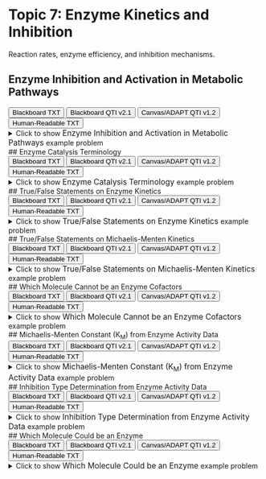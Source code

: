 # Topic 7: Enzyme Kinetics and Inhibition

Reaction rates, enzyme efficiency, and inhibition mechanisms.

## Enzyme Inhibition and Activation in Metabolic Pathways

<div id="BCHM355-metabolic_pathway_inhibitor-button-container" class="button-container">
<button class="md-button custom-button bb_text" onclick="downloadFile('bbq-BCHM355-metabolic_pathway_inhibitor-questions.txt')" title="Download bbq-BCHM355-metabolic_pathway_inhibitor-questions.txt" aria-label="Click to download the Blackboard TXT file (bbq-BCHM355-metabolic_pathway_inhibitor-questions.txt)">
    <i class="fa fa-download"></i> Blackboard TXT
</button>
<button class="md-button custom-button bb_qti" onclick="downloadFile('blackboard_qti_v2_1-BCHM355-metabolic_pathway_inhibitor.zip')" title="Download blackboard_qti_v2_1-BCHM355-metabolic_pathway_inhibitor.zip" aria-label="Click to download the Blackboard QTI v2.1 file (blackboard_qti_v2_1-BCHM355-metabolic_pathway_inhibitor.zip)">
    <i class="fa fa-download"></i> Blackboard QTI v2.1
</button>
<button class="md-button custom-button canvas_qti" onclick="downloadFile('canvas_qti_v1_2-BCHM355-metabolic_pathway_inhibitor.zip')" title="Download canvas_qti_v1_2-BCHM355-metabolic_pathway_inhibitor.zip" aria-label="Click to download the Canvas/ADAPT QTI v1.2 file (canvas_qti_v1_2-BCHM355-metabolic_pathway_inhibitor.zip)">
    <i class="fa fa-download"></i> Canvas/ADAPT QTI v1.2
</button>
<button class="md-button custom-button human_read" onclick="window.open('human_readable-BCHM355-metabolic_pathway_inhibitor.txt', '_blank')" title="View human_readable-BCHM355-metabolic_pathway_inhibitor.txt" aria-label="Click to view the Human-Readable TXT file (human_readable-BCHM355-metabolic_pathway_inhibitor.txt)">
    <i class="fa fa-eye"></i> Human-Readable TXT
</button>
</div><details>
  <summary>Click 
    <span style='font-weight: normal;'>
       to show
    </span>
    <span style='font-size: 1.1em; color: var(--md-primary-fg-color--dark)'>
      Enzyme Inhibition and Activation in Metabolic Pathways
    </span>
    <span style='font-weight: normal;'>
      example problem
    </span>
  </summary>
  {% include "biochemistry/topic07/downloads/selftest-BCHM355-metabolic_pathway_inhibitor.html" %}

</details>
## Enzyme Catalysis Terminology

<div id="MC-enzyme_terminology-button-container" class="button-container">
<button class="md-button custom-button bb_text" onclick="downloadFile('bbq-MC-enzyme_terminology-questions.txt')" title="Download bbq-MC-enzyme_terminology-questions.txt" aria-label="Click to download the Blackboard TXT file (bbq-MC-enzyme_terminology-questions.txt)">
    <i class="fa fa-download"></i> Blackboard TXT
</button>
<button class="md-button custom-button bb_qti" onclick="downloadFile('blackboard_qti_v2_1-MC-enzyme_terminology.zip')" title="Download blackboard_qti_v2_1-MC-enzyme_terminology.zip" aria-label="Click to download the Blackboard QTI v2.1 file (blackboard_qti_v2_1-MC-enzyme_terminology.zip)">
    <i class="fa fa-download"></i> Blackboard QTI v2.1
</button>
<button class="md-button custom-button canvas_qti" onclick="downloadFile('canvas_qti_v1_2-MC-enzyme_terminology.zip')" title="Download canvas_qti_v1_2-MC-enzyme_terminology.zip" aria-label="Click to download the Canvas/ADAPT QTI v1.2 file (canvas_qti_v1_2-MC-enzyme_terminology.zip)">
    <i class="fa fa-download"></i> Canvas/ADAPT QTI v1.2
</button>
<button class="md-button custom-button human_read" onclick="window.open('human_readable-MC-enzyme_terminology.txt', '_blank')" title="View human_readable-MC-enzyme_terminology.txt" aria-label="Click to view the Human-Readable TXT file (human_readable-MC-enzyme_terminology.txt)">
    <i class="fa fa-eye"></i> Human-Readable TXT
</button>
</div><details>
  <summary>Click 
    <span style='font-weight: normal;'>
       to show
    </span>
    <span style='font-size: 1.1em; color: var(--md-primary-fg-color--dark)'>
      Enzyme Catalysis Terminology
    </span>
    <span style='font-weight: normal;'>
      example problem
    </span>
  </summary>
  {% include "biochemistry/topic07/downloads/selftest-MC-enzyme_terminology.html" %}

</details>
## True/False Statements on Enzyme Kinetics

<div id="TF-enzyme_equilibrium-button-container" class="button-container">
<button class="md-button custom-button bb_text" onclick="downloadFile('bbq-TF-enzyme_equilibrium-questions.txt')" title="Download bbq-TF-enzyme_equilibrium-questions.txt" aria-label="Click to download the Blackboard TXT file (bbq-TF-enzyme_equilibrium-questions.txt)">
    <i class="fa fa-download"></i> Blackboard TXT
</button>
<button class="md-button custom-button bb_qti" onclick="downloadFile('blackboard_qti_v2_1-TF-enzyme_equilibrium.zip')" title="Download blackboard_qti_v2_1-TF-enzyme_equilibrium.zip" aria-label="Click to download the Blackboard QTI v2.1 file (blackboard_qti_v2_1-TF-enzyme_equilibrium.zip)">
    <i class="fa fa-download"></i> Blackboard QTI v2.1
</button>
<button class="md-button custom-button canvas_qti" onclick="downloadFile('canvas_qti_v1_2-TF-enzyme_equilibrium.zip')" title="Download canvas_qti_v1_2-TF-enzyme_equilibrium.zip" aria-label="Click to download the Canvas/ADAPT QTI v1.2 file (canvas_qti_v1_2-TF-enzyme_equilibrium.zip)">
    <i class="fa fa-download"></i> Canvas/ADAPT QTI v1.2
</button>
<button class="md-button custom-button human_read" onclick="window.open('human_readable-TF-enzyme_equilibrium.txt', '_blank')" title="View human_readable-TF-enzyme_equilibrium.txt" aria-label="Click to view the Human-Readable TXT file (human_readable-TF-enzyme_equilibrium.txt)">
    <i class="fa fa-eye"></i> Human-Readable TXT
</button>
</div><details>
  <summary>Click 
    <span style='font-weight: normal;'>
       to show
    </span>
    <span style='font-size: 1.1em; color: var(--md-primary-fg-color--dark)'>
      True/False Statements on Enzyme Kinetics
    </span>
    <span style='font-weight: normal;'>
      example problem
    </span>
  </summary>
  {% include "biochemistry/topic07/downloads/selftest-TF-enzyme_equilibrium.html" %}

</details>
## True/False Statements on Michaelis-Menten Kinetics

<div id="TF-m-m_kinetics-button-container" class="button-container">
<button class="md-button custom-button bb_text" onclick="downloadFile('bbq-TF-m-m_kinetics-questions.txt')" title="Download bbq-TF-m-m_kinetics-questions.txt" aria-label="Click to download the Blackboard TXT file (bbq-TF-m-m_kinetics-questions.txt)">
    <i class="fa fa-download"></i> Blackboard TXT
</button>
<button class="md-button custom-button bb_qti" onclick="downloadFile('blackboard_qti_v2_1-TF-m-m_kinetics.zip')" title="Download blackboard_qti_v2_1-TF-m-m_kinetics.zip" aria-label="Click to download the Blackboard QTI v2.1 file (blackboard_qti_v2_1-TF-m-m_kinetics.zip)">
    <i class="fa fa-download"></i> Blackboard QTI v2.1
</button>
<button class="md-button custom-button canvas_qti" onclick="downloadFile('canvas_qti_v1_2-TF-m-m_kinetics.zip')" title="Download canvas_qti_v1_2-TF-m-m_kinetics.zip" aria-label="Click to download the Canvas/ADAPT QTI v1.2 file (canvas_qti_v1_2-TF-m-m_kinetics.zip)">
    <i class="fa fa-download"></i> Canvas/ADAPT QTI v1.2
</button>
<button class="md-button custom-button human_read" onclick="window.open('human_readable-TF-m-m_kinetics.txt', '_blank')" title="View human_readable-TF-m-m_kinetics.txt" aria-label="Click to view the Human-Readable TXT file (human_readable-TF-m-m_kinetics.txt)">
    <i class="fa fa-eye"></i> Human-Readable TXT
</button>
</div><details>
  <summary>Click 
    <span style='font-weight: normal;'>
       to show
    </span>
    <span style='font-size: 1.1em; color: var(--md-primary-fg-color--dark)'>
      True/False Statements on Michaelis-Menten Kinetics
    </span>
    <span style='font-weight: normal;'>
      example problem
    </span>
  </summary>
  {% include "biochemistry/topic07/downloads/selftest-TF-m-m_kinetics.html" %}

</details>
## Which Molecule Cannot be an Enzyme Cofactors

<div id="enzyme_cofactors-button-container" class="button-container">
<button class="md-button custom-button bb_text" onclick="downloadFile('bbq-enzyme_cofactors-questions.txt')" title="Download bbq-enzyme_cofactors-questions.txt" aria-label="Click to download the Blackboard TXT file (bbq-enzyme_cofactors-questions.txt)">
    <i class="fa fa-download"></i> Blackboard TXT
</button>
<button class="md-button custom-button bb_qti" onclick="downloadFile('blackboard_qti_v2_1-enzyme_cofactors.zip')" title="Download blackboard_qti_v2_1-enzyme_cofactors.zip" aria-label="Click to download the Blackboard QTI v2.1 file (blackboard_qti_v2_1-enzyme_cofactors.zip)">
    <i class="fa fa-download"></i> Blackboard QTI v2.1
</button>
<button class="md-button custom-button canvas_qti" onclick="downloadFile('canvas_qti_v1_2-enzyme_cofactors.zip')" title="Download canvas_qti_v1_2-enzyme_cofactors.zip" aria-label="Click to download the Canvas/ADAPT QTI v1.2 file (canvas_qti_v1_2-enzyme_cofactors.zip)">
    <i class="fa fa-download"></i> Canvas/ADAPT QTI v1.2
</button>
<button class="md-button custom-button human_read" onclick="window.open('human_readable-enzyme_cofactors.txt', '_blank')" title="View human_readable-enzyme_cofactors.txt" aria-label="Click to view the Human-Readable TXT file (human_readable-enzyme_cofactors.txt)">
    <i class="fa fa-eye"></i> Human-Readable TXT
</button>
</div><details>
  <summary>Click 
    <span style='font-weight: normal;'>
       to show
    </span>
    <span style='font-size: 1.1em; color: var(--md-primary-fg-color--dark)'>
      Which Molecule Cannot be an Enzyme Cofactors
    </span>
    <span style='font-weight: normal;'>
      example problem
    </span>
  </summary>
  {% include "biochemistry/topic07/downloads/selftest-enzyme_cofactors.html" %}

</details>
## Michaelis-Menten Constant (K<sub>M</sub>) from Enzyme Activity Data

<div id="michaelis_menten_table-Km-button-container" class="button-container">
<button class="md-button custom-button bb_text" onclick="downloadFile('bbq-michaelis_menten_table-Km-questions.txt')" title="Download bbq-michaelis_menten_table-Km-questions.txt" aria-label="Click to download the Blackboard TXT file (bbq-michaelis_menten_table-Km-questions.txt)">
    <i class="fa fa-download"></i> Blackboard TXT
</button>
<button class="md-button custom-button bb_qti" onclick="downloadFile('blackboard_qti_v2_1-michaelis_menten_table-Km.zip')" title="Download blackboard_qti_v2_1-michaelis_menten_table-Km.zip" aria-label="Click to download the Blackboard QTI v2.1 file (blackboard_qti_v2_1-michaelis_menten_table-Km.zip)">
    <i class="fa fa-download"></i> Blackboard QTI v2.1
</button>
<button class="md-button custom-button canvas_qti" onclick="downloadFile('canvas_qti_v1_2-michaelis_menten_table-Km.zip')" title="Download canvas_qti_v1_2-michaelis_menten_table-Km.zip" aria-label="Click to download the Canvas/ADAPT QTI v1.2 file (canvas_qti_v1_2-michaelis_menten_table-Km.zip)">
    <i class="fa fa-download"></i> Canvas/ADAPT QTI v1.2
</button>
<button class="md-button custom-button human_read" onclick="window.open('human_readable-michaelis_menten_table-Km.txt', '_blank')" title="View human_readable-michaelis_menten_table-Km.txt" aria-label="Click to view the Human-Readable TXT file (human_readable-michaelis_menten_table-Km.txt)">
    <i class="fa fa-eye"></i> Human-Readable TXT
</button>
</div><details>
  <summary>Click 
    <span style='font-weight: normal;'>
       to show
    </span>
    <span style='font-size: 1.1em; color: var(--md-primary-fg-color--dark)'>
      Michaelis-Menten Constant (K<sub>M</sub>) from Enzyme Activity Data
    </span>
    <span style='font-weight: normal;'>
      example problem
    </span>
  </summary>
  {% include "biochemistry/topic07/downloads/selftest-michaelis_menten_table-Km.html" %}

</details>
## Inhibition Type Determination from Enzyme Activity Data

<div id="michaelis_menten_table-inhibition-button-container" class="button-container">
<button class="md-button custom-button bb_text" onclick="downloadFile('bbq-michaelis_menten_table-inhibition-questions.txt')" title="Download bbq-michaelis_menten_table-inhibition-questions.txt" aria-label="Click to download the Blackboard TXT file (bbq-michaelis_menten_table-inhibition-questions.txt)">
    <i class="fa fa-download"></i> Blackboard TXT
</button>
<button class="md-button custom-button bb_qti" onclick="downloadFile('blackboard_qti_v2_1-michaelis_menten_table-inhibition.zip')" title="Download blackboard_qti_v2_1-michaelis_menten_table-inhibition.zip" aria-label="Click to download the Blackboard QTI v2.1 file (blackboard_qti_v2_1-michaelis_menten_table-inhibition.zip)">
    <i class="fa fa-download"></i> Blackboard QTI v2.1
</button>
<button class="md-button custom-button canvas_qti" onclick="downloadFile('canvas_qti_v1_2-michaelis_menten_table-inhibition.zip')" title="Download canvas_qti_v1_2-michaelis_menten_table-inhibition.zip" aria-label="Click to download the Canvas/ADAPT QTI v1.2 file (canvas_qti_v1_2-michaelis_menten_table-inhibition.zip)">
    <i class="fa fa-download"></i> Canvas/ADAPT QTI v1.2
</button>
<button class="md-button custom-button human_read" onclick="window.open('human_readable-michaelis_menten_table-inhibition.txt', '_blank')" title="View human_readable-michaelis_menten_table-inhibition.txt" aria-label="Click to view the Human-Readable TXT file (human_readable-michaelis_menten_table-inhibition.txt)">
    <i class="fa fa-eye"></i> Human-Readable TXT
</button>
</div><details>
  <summary>Click 
    <span style='font-weight: normal;'>
       to show
    </span>
    <span style='font-size: 1.1em; color: var(--md-primary-fg-color--dark)'>
      Inhibition Type Determination from Enzyme Activity Data
    </span>
    <span style='font-weight: normal;'>
      example problem
    </span>
  </summary>
  {% include "biochemistry/topic07/downloads/selftest-michaelis_menten_table-inhibition.html" %}

</details>
## Which Molecule Could be an Enzyme

<div id="which_enzyme-button-container" class="button-container">
<button class="md-button custom-button bb_text" onclick="downloadFile('bbq-which_enzyme-questions.txt')" title="Download bbq-which_enzyme-questions.txt" aria-label="Click to download the Blackboard TXT file (bbq-which_enzyme-questions.txt)">
    <i class="fa fa-download"></i> Blackboard TXT
</button>
<button class="md-button custom-button bb_qti" onclick="downloadFile('blackboard_qti_v2_1-which_enzyme.zip')" title="Download blackboard_qti_v2_1-which_enzyme.zip" aria-label="Click to download the Blackboard QTI v2.1 file (blackboard_qti_v2_1-which_enzyme.zip)">
    <i class="fa fa-download"></i> Blackboard QTI v2.1
</button>
<button class="md-button custom-button canvas_qti" onclick="downloadFile('canvas_qti_v1_2-which_enzyme.zip')" title="Download canvas_qti_v1_2-which_enzyme.zip" aria-label="Click to download the Canvas/ADAPT QTI v1.2 file (canvas_qti_v1_2-which_enzyme.zip)">
    <i class="fa fa-download"></i> Canvas/ADAPT QTI v1.2
</button>
<button class="md-button custom-button human_read" onclick="window.open('human_readable-which_enzyme.txt', '_blank')" title="View human_readable-which_enzyme.txt" aria-label="Click to view the Human-Readable TXT file (human_readable-which_enzyme.txt)">
    <i class="fa fa-eye"></i> Human-Readable TXT
</button>
</div><details>
  <summary>Click 
    <span style='font-weight: normal;'>
       to show
    </span>
    <span style='font-size: 1.1em; color: var(--md-primary-fg-color--dark)'>
      Which Molecule Could be an Enzyme
    </span>
    <span style='font-weight: normal;'>
      example problem
    </span>
  </summary>
  {% include "biochemistry/topic07/downloads/selftest-which_enzyme.html" %}

</details>
